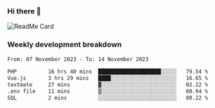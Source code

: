 ### Hi there 👋

<!--
**itzcy/itzcy** is a ✨ _special_ ✨ repository because its `README.md` (this file) appears on your GitHub profile.

Here are some ideas to get you started:

- 🔭 I’m currently working on ...
- 🌱 I’m currently learning ...
- 👯 I’m looking to collaborate on ...
- 🤔 I’m looking for help with ...
- 💬 Ask me about ...
- 📫 How to reach me: ...
- 😄 Pronouns: ...
- ⚡ Fun fact: ...
-->
![ReadMe Card](https://github-readme-stats.vercel.app/api?username=itzcy&show_icons=true&title_color=2d3198&icon_color=797cb8&text_color=24292e&bg_color=f6f8fa)

### Weekly development breakdown
<!--START_SECTION:waka-->

```txt
From: 07 November 2023 - To: 14 November 2023

PHP          16 hrs 40 mins  ████████████████████░░░░░   79.54 %
Vue.js       3 hrs 29 mins   ████░░░░░░░░░░░░░░░░░░░░░   16.65 %
textmate     27 mins         ▓░░░░░░░░░░░░░░░░░░░░░░░░   02.22 %
.env file    11 mins         ▒░░░░░░░░░░░░░░░░░░░░░░░░   00.94 %
SQL          2 mins          ░░░░░░░░░░░░░░░░░░░░░░░░░   00.22 %
```

<!--END_SECTION:waka-->
